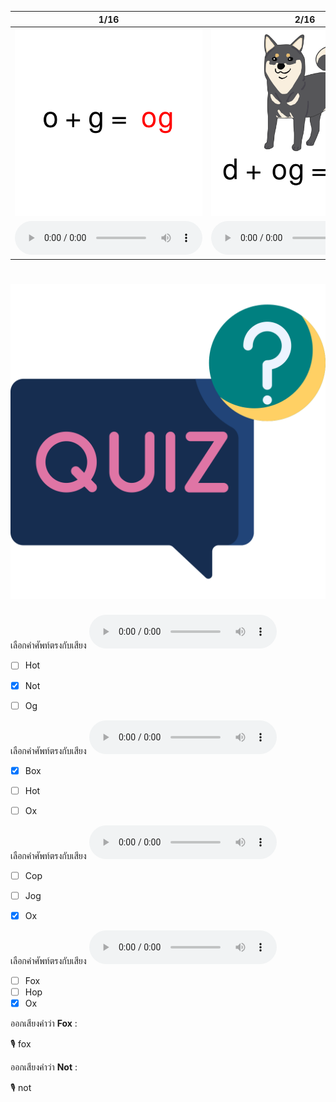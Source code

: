 <div class="carrousel">


|1/16|2/16|3/16|4/16|5/16|6/16|7/16|8/16|9/16|10/16|11/16|12/16|13/16|14/16|15/16|16/16|
| :----: | :----: | :----: | :----: | :----: | :----: | :----: | :----: | :----: | :----: | :----: | :----: | :----: | :----: | :----: | :----: |
|![](/media/img/OShortvowel__og.svg)|![](/media/img/OShortvowel__dog.svg)|![](/media/img/OShortvowel__jog.svg)|![](/media/img/OShortvowel__log.svg)|![](/media/img/OShortvowel__op.svg)|![](/media/img/OShortvowel__cop.svg)|![](/media/img/OShortvowel__hop.svg)|![](/media/img/OShortvowel__mop.svg)|![](/media/img/OShortvowel__ott.svg)|![](/media/img/OShortvowel__hot.svg)|![](/media/img/OShortvowel__not.svg)|![](/media/img/OShortvowel__pot.svg)|![](/media/img/OShortvowel__ox.svg)|![](/media/img/OShortvowel__ox.svg)|![](/media/img/OShortvowel__box.svg)|![](/media/img/OShortvowel__fox.svg)|
|![](/media/audio/og.mp3)|![](/media/audio/dog.mp3)|![](/media/audio/jog.mp3)|![](/media/audio/log.mp3)|![](/media/audio/op.mp3)|![](/media/audio/cop.mp3)|![](/media/audio/hop.mp3)|![](/media/audio/mop.mp3)|![](/media/audio/ott.mp3)|![](/media/audio/hot.mp3)|![](/media/audio/not.mp3)|![](/media/audio/pot.mp3)|![](/media/audio/ox.mp3)|![](/media/audio/ox.mp3)|![](/media/audio/box.mp3)|![](/media/audio/fox.mp3)|

</div>



# ![icon](/media/icons/quiz.svg) 


เลือกคำศัพท์ตรงกับเสียง ![](/media/audio/not.mp3) 
 - [ ] Hot
 - [x] Not
 - [ ] Og


เลือกคำศัพท์ตรงกับเสียง ![](/media/audio/box.mp3) 
 - [x] Box
 - [ ] Hot
 - [ ] Ox


เลือกคำศัพท์ตรงกับเสียง ![](/media/audio/ox.mp3) 
 - [ ] Cop
 - [ ] Jog
 - [x] Ox


เลือกคำศัพท์ตรงกับเสียง ![](/media/audio/ox.mp3) 
 - [ ] Fox
 - [ ] Hop
 - [x] Ox

ออกเสียงคำว่า **Fox** :

🎙️ fox

ออกเสียงคำว่า **Not** :

🎙️ not

